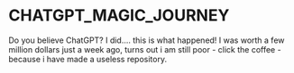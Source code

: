 # CHATGPT_MAGIC_JOURNEY
Do you believe ChatGPT? I did.... this is what happened! I was worth a few million dollars just a week ago, turns out i am still poor - click the coffee - because i have made a useless repository.
